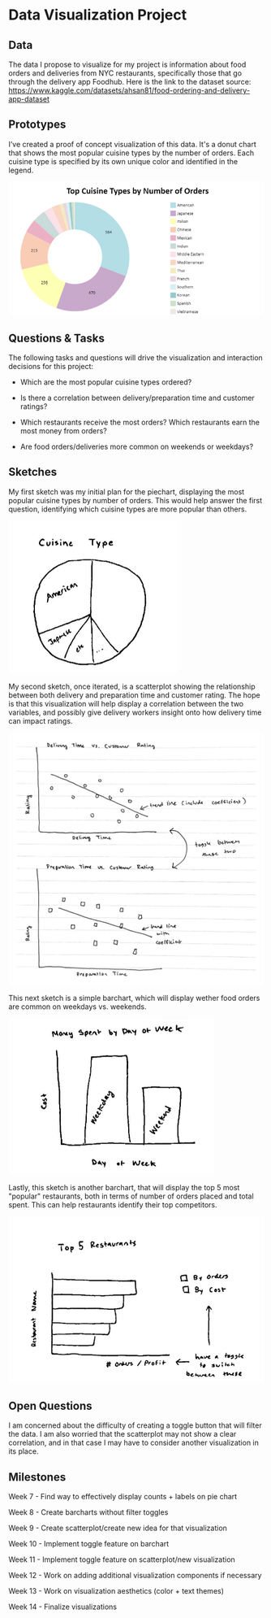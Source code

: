 # Data Visualization Project

## Data

The data I propose to visualize for my project is information about food orders and deliveries from NYC restaurants, specifically those that go through the delivery app Foodhub. Here is the link to the dataset source: https://www.kaggle.com/datasets/ahsan81/food-ordering-and-delivery-app-dataset

## Prototypes

I’ve created a proof of concept visualization of this data. It's a donut chart that shows the most popular cuisine types by the number of orders. Each cuisine type is specified by its own unique color and identified in the legend. 

[![image](https://github.com/jjlaber/dataviz-project-template-proposal/blob/fca93ab2d206aa49461d26c0b070ffc8fb12b54d/Screenshot%202023-02-19%20184712.png)](https://vizhub.com/curran/eab039ad1765433cb51aad167d9deae4)

## Questions & Tasks

The following tasks and questions will drive the visualization and interaction decisions for this project:

 * Which are the most popular cuisine types ordered?
 
 * Is there a correlation between delivery/preparation time and customer ratings?
 
 * Which restaurants receive the most orders? Which restaurants earn the most money from orders?
 
 * Are food orders/deliveries more common on weekends or weekdays?

## Sketches

My first sketch was my initial plan for the piechart, displaying the most popular cuisine types by number of orders. This would help answer the first question, identifying which cuisine types are more popular than others. 

![image](https://github.com/jjlaber/dataviz-project-template-proposal/blob/1841f24238a98bf95499516966c145c421599a6b/Screenshot%202023-02-19%20190503.png)

My second sketch, once iterated, is a scatterplot showing the relationship between both delivery and preparation time and customer rating. The hope is that this visualization will help display a correlation between the two variables, and possibly give delivery workers insight onto how delivery time can impact ratings.

![image](https://github.com/jjlaber/dataviz-project-template-proposal/blob/1841f24238a98bf95499516966c145c421599a6b/Screenshot%202023-02-19%20190316.png)

This next sketch is a simple barchart, which will display wether food orders are common on weekdays vs. weekends. 

![image](https://github.com/jjlaber/dataviz-project-template-proposal/blob/1841f24238a98bf95499516966c145c421599a6b/Screenshot%202023-02-19%20191148.png)

Lastly, this sketch is another barchart, that will display the top 5 most "popular" restaurants, both in terms of number of orders placed and total spent. This can help restaurants identify their top competitors.

![image](https://github.com/jjlaber/dataviz-project-template-proposal/blob/1841f24238a98bf95499516966c145c421599a6b/Screenshot%202023-02-19%20190241.png)



## Open Questions

I am concerned about the difficulty of creating a toggle button that will filter the data. I am also worried that the scatterplot may not show a clear correlation, and in that case I may have to consider another visualization in its place.

## Milestones
Week 7 - Find way to effectively display counts + labels on pie chart

Week 8 - Create barcharts without filter toggles

Week 9 - Create scatterplot/create new idea for that visualization

Week 10 - Implement toggle feature on barchart

Week 11 - Implement toggle feature on scatterplot/new visualization

Week 12 - Work on adding additional visualization components if necessary

Week 13 - Work on visualization aesthetics (color + text themes) 

Week 14 - Finalize visualizations
